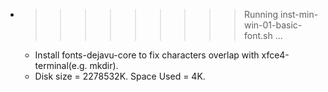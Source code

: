 * >>>>>>>>> Running inst-min-win-01-basic-font.sh ...
  * Install fonts-dejavu-core to fix characters overlap with xfce4-terminal(e.g. mkdir).
  * Disk size = 2278532K. Space Used = 4K.
